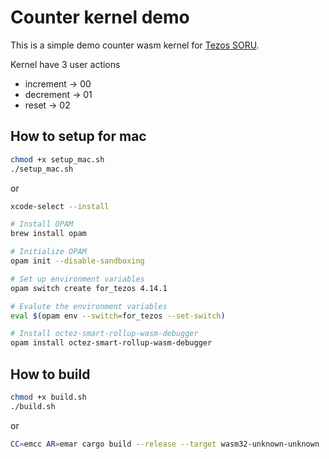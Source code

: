 # Counter kernel demo

This is a simple demo counter wasm kernel for [Tezos SORU](http://tezos.gitlab.io/alpha/smart_rollups.html).

Kernel have 3 user actions

- increment -> 00
- decrement -> 01
- reset -> 02

## How to setup for mac

```bash
chmod +x setup_mac.sh
./setup_mac.sh
```

or

```bash
xcode-select --install

# Install OPAM
brew install opam

# Initialize OPAM
opam init --disable-sandboxing

# Set up environment variables
opam switch create for_tezos 4.14.1

# Evalute the environment variables
eval $(opam env --switch=for_tezos --set-switch)

# Install octez-smart-rollup-wasm-debugger
opam install octez-smart-rollup-wasm-debugger
```

## How to build

```bash
chmod +x build.sh
./build.sh
```

or

```bash
CC=emcc AR=emar cargo build --release --target wasm32-unknown-unknown
```
